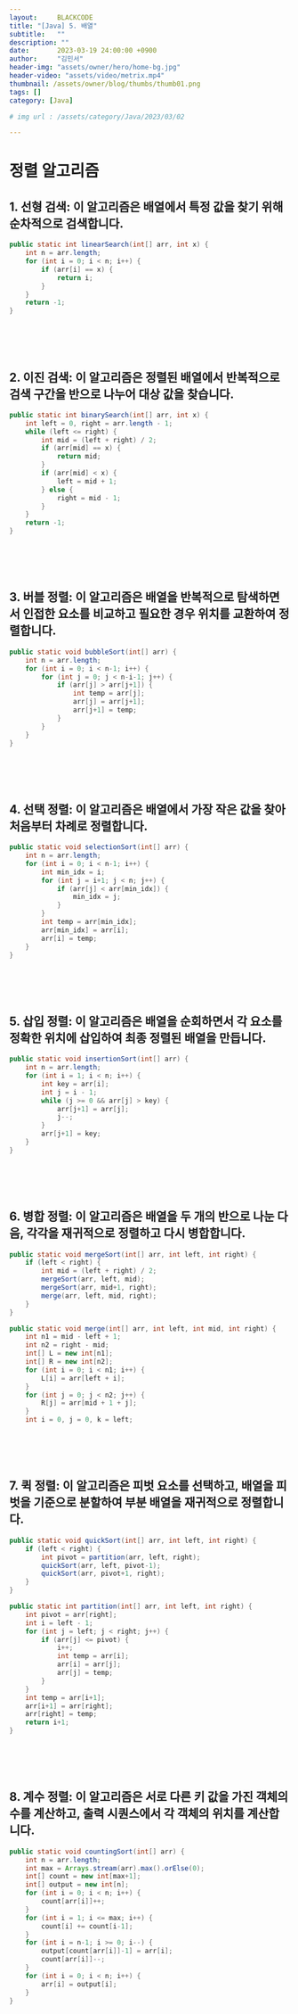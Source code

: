 ```yaml
---
layout:     BLACKCODE
title: "[Java] 5. 배열"
subtitle:   ""
description: ""
date:       2023-03-19 24:00:00 +0900
author:     "김민서"
header-img: "assets/owner/hero/home-bg.jpg"
header-video: "assets/video/metrix.mp4"
thumbnail: /assets/owner/blog/thumbs/thumb01.png
tags: []
category: [Java]

# img url : /assets/category/Java/2023/03/02

---
```


# 정렬 알고리즘

## 1. 선형 검색: 이 알고리즘은 배열에서 특정 값을 찾기 위해 순차적으로 검색합니다.

```java
public static int linearSearch(int[] arr, int x) {
    int n = arr.length;
    for (int i = 0; i < n; i++) {
        if (arr[i] == x) {
            return i;
        }
    }
    return -1;
}
```
<br><br><br>


## 2. 이진 검색: 이 알고리즘은 정렬된 배열에서 반복적으로 검색 구간을 반으로 나누어 대상 값을 찾습니다.

```java
public static int binarySearch(int[] arr, int x) {
    int left = 0, right = arr.length - 1;
    while (left <= right) {
        int mid = (left + right) / 2;
        if (arr[mid] == x) {
            return mid;
        }
        if (arr[mid] < x) {
            left = mid + 1;
        } else {
            right = mid - 1;
        }
    }
    return -1;
}
```
<br><br><br>


## 3. 버블 정렬: 이 알고리즘은 배열을 반복적으로 탐색하면서 인접한 요소를 비교하고 필요한 경우 위치를 교환하여 정렬합니다.

```java
public static void bubbleSort(int[] arr) {
    int n = arr.length;
    for (int i = 0; i < n-1; i++) {
        for (int j = 0; j < n-i-1; j++) {
            if (arr[j] > arr[j+1]) {
                int temp = arr[j];
                arr[j] = arr[j+1];
                arr[j+1] = temp;
            }
        }
    }
}
```
<br><br><br>


## 4. 선택 정렬: 이 알고리즘은 배열에서 가장 작은 값을 찾아 처음부터 차례로 정렬합니다.

```java
public static void selectionSort(int[] arr) {
    int n = arr.length;
    for (int i = 0; i < n-1; i++) {
        int min_idx = i;
        for (int j = i+1; j < n; j++) {
            if (arr[j] < arr[min_idx]) {
                min_idx = j;
            }
        }
        int temp = arr[min_idx];
        arr[min_idx] = arr[i];
        arr[i] = temp;
    }
}
```
<br><br><br>


## 5. 삽입 정렬: 이 알고리즘은 배열을 순회하면서 각 요소를 정확한 위치에 삽입하여 최종 정렬된 배열을 만듭니다.

```java
public static void insertionSort(int[] arr) {
    int n = arr.length;
    for (int i = 1; i < n; i++) {
        int key = arr[i];
        int j = i - 1;
        while (j >= 0 && arr[j] > key) {
            arr[j+1] = arr[j];
            j--;
        }
        arr[j+1] = key;
    }
}
```
<br><br><br>


## 6. 병합 정렬: 이 알고리즘은 배열을 두 개의 반으로 나눈 다음, 각각을 재귀적으로 정렬하고 다시 병합합니다.

```java
public static void mergeSort(int[] arr, int left, int right) {
    if (left < right) {
        int mid = (left + right) / 2;
        mergeSort(arr, left, mid);
        mergeSort(arr, mid+1, right);
        merge(arr, left, mid, right);
    }
}

public static void merge(int[] arr, int left, int mid, int right) {
    int n1 = mid - left + 1;
    int n2 = right - mid;
    int[] L = new int[n1];
    int[] R = new int[n2];
    for (int i = 0; i < n1; i++) {
        L[i] = arr[left + i];
    }
    for (int j = 0; j < n2; j++) {
        R[j] = arr[mid + 1 + j];
    }
    int i = 0, j = 0, k = left;
```
<br><br><br>


## 7. 퀵 정렬: 이 알고리즘은 피벗 요소를 선택하고, 배열을 피벗을 기준으로 분할하여 부분 배열을 재귀적으로 정렬합니다.

```java
public static void quickSort(int[] arr, int left, int right) {
    if (left < right) {
        int pivot = partition(arr, left, right);
        quickSort(arr, left, pivot-1);
        quickSort(arr, pivot+1, right);
    }
}

public static int partition(int[] arr, int left, int right) {
    int pivot = arr[right];
    int i = left - 1;
    for (int j = left; j < right; j++) {
        if (arr[j] <= pivot) {
            i++;
            int temp = arr[i];
            arr[i] = arr[j];
            arr[j] = temp;
        }
    }
    int temp = arr[i+1];
    arr[i+1] = arr[right];
    arr[right] = temp;
    return i+1;
}
```
<br><br><br>


## 8. 계수 정렬: 이 알고리즘은 서로 다른 키 값을 가진 객체의 수를 계산하고, 출력 시퀀스에서 각 객체의 위치를 계산합니다.

```java
public static void countingSort(int[] arr) {
    int n = arr.length;
    int max = Arrays.stream(arr).max().orElse(0);
    int[] count = new int[max+1];
    int[] output = new int[n];
    for (int i = 0; i < n; i++) {
        count[arr[i]]++;
    }
    for (int i = 1; i <= max; i++) {
        count[i] += count[i-1];
    }
    for (int i = n-1; i >= 0; i--) {
        output[count[arr[i]]-1] = arr[i];
        count[arr[i]]--;
    }
    for (int i = 0; i < n; i++) {
        arr[i] = output[i];
    }
}
```
<br><br><br>